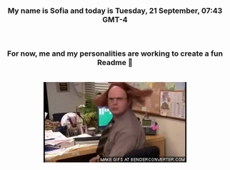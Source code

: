 


<div align="center">
<h3 >My name is Sofia and today is Tuesday, 21 September, 07:43 GMT-4</h3><br>
<h3 >For now, me and my personalities are working to create a fun Readme 👋
</h3><br>
<img src='img/dwight.gif' alt='working...'/>
</div>
